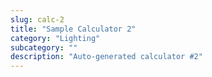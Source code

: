 ```yaml
---
slug: calc-2
title: "Sample Calculator 2"
category: "Lighting"
subcategory: ""
description: "Auto-generated calculator #2"
---
```


